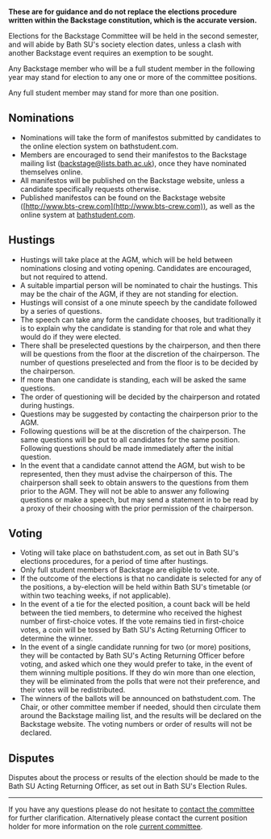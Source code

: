 **These are for guidance and do not replace the elections procedure written within the Backstage constitution, which is the accurate version.**

Elections for the Backstage Committee will be held in the second semester, and will abide by Bath SU's society election dates, unless a clash with another Backstage event requires an exemption to be sought.

Any Backstage member who will be a full student member in the following year may stand for election to any one or more of the committee positions.

Any full student member may stand for more than one position.

## Nominations

- Nominations will take the form of manifestos submitted by candidates to the online election system on bathstudent.com.
- Members are encouraged to send their manifestos to the Backstage mailing list (backstage@lists.bath.ac.uk), once they have nominated themselves online.
- All manifestos will be published on the Backstage website, unless a candidate specifically requests otherwise.
- Published manifestos can be found on the Backstage website ([http://www.bts-crew.com](http://www.bts-crew.com)), as well as the online system at [bathstudent.com](http://www.bathstudent.com).

## Hustings

- Hustings will take place at the AGM, which will be held between nominations closing and voting opening. Candidates are encouraged, but not required to attend.
- A suitable impartial person will be nominated to chair the hustings. This may be the chair of the AGM, if they are not standing for election.
- Hustings will consist of a one minute speech by the candidate followed by a series of questions.
- The speech can take any form the candidate chooses, but traditionally it is to explain why the candidate is standing for that role and what they would do if they were elected.
- There shall be preselected questions by the chairperson, and then there will be questions from the floor at the discretion of the chairperson. The number of questions preselected and from the floor is to be decided by the chairperson.
- If more than one candidate is standing, each will be asked the same questions.
- The order of questioning will be decided by the chairperson and rotated during hustings.
- Questions may be suggested by contacting the chairperson prior to the AGM.
- Following questions will be at the discretion of the chairperson. The same questions will be put to all candidates for the same position. Following questions should be made immediately after the initial question.
- In the event that a candidate cannot attend the AGM, but wish to be represented, then they must advise the chairperson of this. The chairperson shall seek to obtain answers to the questions from them prior to the AGM. They will not be able to answer any following questions or make a speech, but may send a statement in to be read by a proxy of their choosing with the prior permission of the chairperson.

## Voting

- Voting will take place on bathstudent.com, as set out in Bath SU's elections procedures, for a period of time after hustings.
- Only full student members of Backstage are eligible to vote.
- If the outcome of the elections is that no candidate is selected for any of the positions, a by-election will be held within Bath SU's timetable (or within two teaching weeks, if not applicable).
- In the event of a tie for the elected position, a count back will be held between the tied members, to determine who received the highest number of first-choice votes. If the vote remains tied in first-choice votes, a coin will be tossed by Bath SU's Acting Returning Officer to determine the winner.
- In the event of a single candidate running for two (or more) positions, they will be contacted by Bath SU's Acting Returning Officer before voting, and asked which one they would prefer to take, in the event of them winning multiple positions. If they do win more than one election, they will be eliminated from the polls that were not their preference, and their votes will be redistributed.
- The winners of the ballots will be announced on bathstudent.com. The Chair, or other committee member if needed, should then circulate them around the Backstage mailing list, and the results will be declared on the Backstage website. The voting numbers or order of results will not be declared.

## Disputes

Disputes about the process or results of the election should be made to the Bath SU Acting Returning Officer, as set out in Bath SU's Election Rules.

---

If you have any questions please do not hesitate to [contact the committee](mailto:committee@bts-crew.com) for further clarification.
Alternatively please contact the current position holder for more information on the role [current committee](/committee)</a>.
